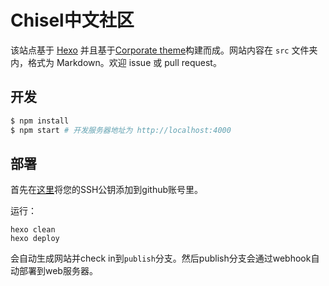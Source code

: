 # Chisel中文社区

该站点基于 [Hexo](https://hexo.io/) 并且基于[Corporate theme](https://github.com/ptsteadman/hexo-theme-corporate)构建而成。网站内容在 `src` 文件夹内，格式为 Markdown。欢迎 issue 或 pull request。

## 开发

``` bash
$ npm install
$ npm start # 开发服务器地址为 http://localhost:4000
```
## 部署

首先在[这里](https://github.com/settings/keys)将您的SSH公钥添加到github账号里。

运行：
```
hexo clean
hexo deploy
```
会自动生成网站并check in到`publish`分支。然后publish分支会通过webhook自动部署到web服务器。
